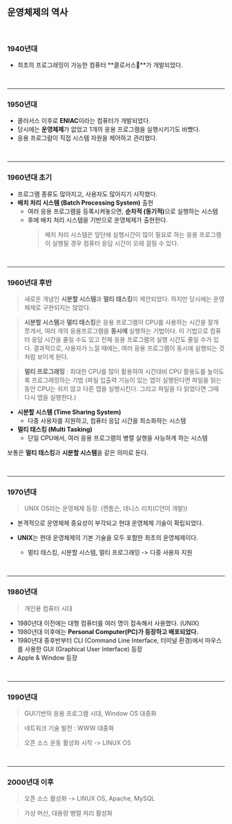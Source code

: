 ## 운영체제의 역사

<br>

### 1940년대

- 최초의 프로그래밍이 가능한 컴퓨터 **콜로서스**가 개발되었다.

<br>

---

### 1950년대

- 콜러서스 이후로 **ENIAC**이라는 컴퓨터가 개발되었다.
- 당시에는 **운영체제**가 없었고 1개의 응용 프로그램을 실행시키기도 바빴다.
- 응용 프로그럄이 직접 시스템 자원을 제어하고 관리했다.

<br>

---

### 1960년대 초기

- 프로그램 종류도 많아지고, 사용자도 많아지기 시작했다.
- **배치 처리 시스템 (Batch Processing System)** 출현
  - 여러 응용 프로그램을 등록시켜놓으면, <b>순차적 (동기적)</b>으로 실행하는 시스템
  - 후에 배치 처리 시스템을 기반으로 운영체제가 출현한다.
    > 배치 처리 시스템은 앞단에 실행시간이 많이 필요로 하는 응용 프로그램이 실행될 경우 컴퓨터 응답 시간이 오래 걸릴 수 있다.

<br>

---

### 1960년대 후반

> 새로운 개념인 **시분할 시스템**과 **멀티 태스킹**이 제안되었다. 하지만 당시에는 운영체제로 구현되지는 않았다.

> **시분할 시스템**과 **멀티 태스킹**은 응용 프로그램이 CPU를 사용하는 시간을 잘개 쪼개서, 여러 개의 응용프로그램을 **동시에** 실행하는 기법이다. 이 기법으로 컴퓨터 응답 시간을 줄일 수도 있고 전체 응용 프로그램의 실행 시간도 줄일 수가 있다. 결과적으로, 사용자가 느낄 때에는, 여러 응용 프로그램이 동시에 실행되는 것처럼 보이게 된다.

> **멀티 프로그래밍** : 최대한 CPU를 많이 활용하여 시간대비 CPU 활용도를 높이도록 프로그래밍하는 기법 (파일 입출력 기능이 있는 앱이 실행된다면 파일을 읽는 동안 CPU는 쉬지 않고 다른 앱을 실행시킨다. 그리고 파일을 다 읽었다면 그때 다시 앱을 실행한다.)

- **시분할 시스템 (Time Sharing System)**
  - 다중 사용자를 지원하고, 컴퓨터 응답 시간을 최소화하는 시스템
- **멀티 태스킹 (Multi Tasking)**
  - 단일 CPU에서, 여러 응용 프로그램의 병렬 실행을 사능하게 하는 시스템

보통은 **멀티 태스킹**과 **시분할 시스템**을 같은 의미로 둔다.

<br>

---

### 1970년대

> UNIX OS라는 운영체제 등장. (켄톰슨, 데니스 리치(C언어 개발))

- 본격적으로 운영체제 중요성이 부각되고 현대 운영체제 기술이 확립되었다.

- **UNIX**는 현대 운영체제의 기본 기술을 모두 포함한 최초의 운영체제이다.
  - 멀티 태스킹, 시분할 시스템, 멀티 프로그래밍 -> 다중 사용자 지원

<br>

---

### 1980년대

> 개인용 컴퓨터 시대

- 1980년대 이전에는 대형 컴퓨터를 여러 명이 접속해서 사용했다. (UNIX)
- 1980년대 이후에는 **Personal Computer(PC)가 등장하고 배포되었다.**
- 1980년대 중후반부터 CLI (Command Line Interface, 터미널 환경)에서 마우스를 사용한 GUI (Graphical User Interface) 등장
- Apple & Window 등장

<br>

---

### 1990년대

> GUI기반의 응용 프로그램 시대, Window OS 대중화

> 네트워크 기술 발전 : WWW 대중화

> 오픈 소스 운동 활성화 시작 -> LINUX OS

<br>

---

### 2000년대 이후

> 오픈 소스 활성화 -> LINUX OS, Apache, MySQL

> 가상 머신, 대용량 병렬 처리 활성화

<br>
